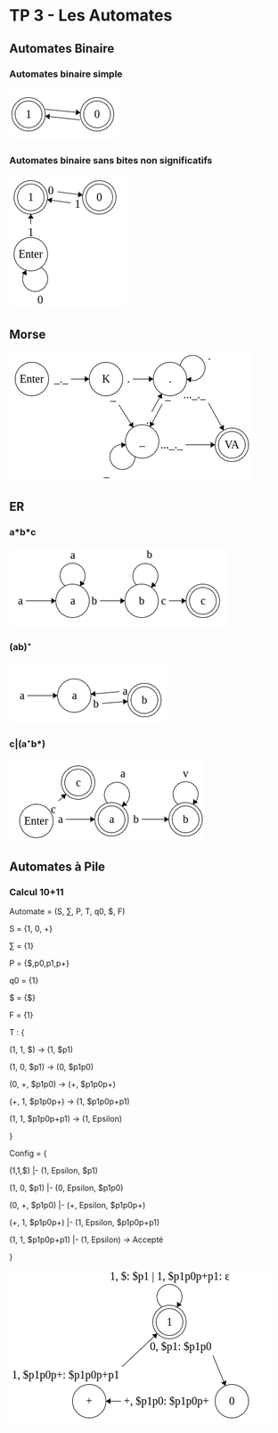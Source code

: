 # TP 3 - Les Automates

## Automates Binaire

### Automates binaire simple

![](automate_binaire_simple.png)

### Automates binaire sans bites non significatifs

![](automates_binaire_no_unsig_bites.png)

## Morse

![](morse.png)

## ER

### a\*b\*c

![](er1_a*b*c.png)

### (ab)⁺

![](er2_ab+.png)

### c|(a⁺b\*)

![](er3.png)

## Automates à Pile

### Calcul 10+11

Automate = (S, ∑, P, T, q0, $, F)



S = {1, 0, +}

∑ = {1}

P = {$,p0,p1,p+}

q0 = {1}

$ = {$}

F = {1}




T : {

   (1, 1, $) -> (1, $p1)
   
   (1, 0, $p1) -> (0, $p1p0)
   
   (0, +, $p1p0) -> (+, $p1p0p+)
   
   (+, 1, $p1p0p+) -> (1, $p1p0p+p1)
   
   (1, 1, $p1p0p+p1) -> (1, Epsilon)
   
}



Config = {

   (1,1,$) |- (1, Epsilon, $p1)
    
   (1, 0, $p1) |- (0, Epsilon, $p1p0)
   
   (0, +, $p1p0) |- (+, Epsilon, $p1p0p+)
   
   (+, 1, $p1p0p+) |- (1, Epsilon, $p1p0p+p1)
   
   (1, 1, $p1p0p+p1) |- (1, Epsilon) *->* Accepté
   
}

![](pile_addition_1.png)
